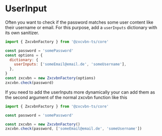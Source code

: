 # UserInput

Often you want to check if the password matches some user content like their username or email.
For this purpose, add a `userInputs` dictionary with its own sanitizer.

```js
import { ZxcvbnFactory } from '@zxcvbn-ts/core'

const password = 'somePassword'
const options = {
  dictionary: {
    userInputs: ['someEmail@email.de', 'someUsername'],
  },
}
const zxcvbn = new ZxcvbnFactory(options)
zxcvbn.check(password)
```

If you need to add the userInputs more dynamically your can add them as the second argument of the normal zxcvbn function like this
```js
import { ZxcvbnFactory } from '@zxcvbn-ts/core'

const password = 'somePassword'

const zxcvbn = new ZxcvbnFactory()
zxcvbn.check(password, ['someEmail@email.de', 'someUsername'])
```
